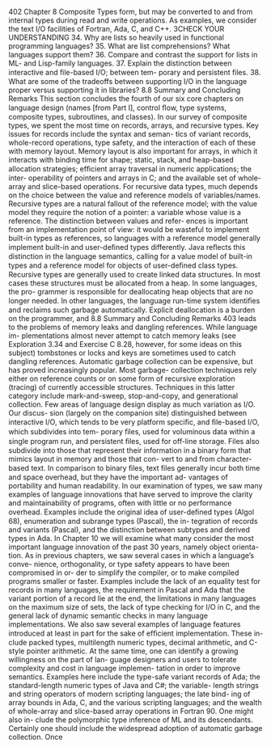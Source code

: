 402
Chapter 8 Composite Types
form, but may be converted to and from internal types during read and write
operations. As examples, we consider the text I/O facilities of Fortran, Ada, C,
and C++.
3CHECK YOUR UNDERSTANDING
34. Why are lists so heavily used in functional programming languages?
35. What are list comprehensions? What languages support them?
36. Compare and contrast the support for lists in ML- and Lisp-family languages.
37. Explain the distinction between interactive and ﬁle-based I/O; between tem-
porary and persistent ﬁles.
38. What are some of the tradeoffs between supporting I/O in the language
proper versus supporting it in libraries?
8.8
Summary and Concluding Remarks
This section concludes the fourth of our six core chapters on language design
(names [from Part I], control ﬂow, type systems, composite types, subroutines,
and classes). In our survey of composite types, we spent the most time on records,
arrays, and recursive types. Key issues for records include the syntax and seman-
tics of variant records, whole-record operations, type safety, and the interaction
of each of these with memory layout. Memory layout is also important for arrays,
in which it interacts with binding time for shape; static, stack, and heap-based
allocation strategies; efﬁcient array traversal in numeric applications; the inter-
operability of pointers and arrays in C; and the available set of whole-array and
slice-based operations.
For recursive data types, much depends on the choice between the value and
reference models of variables/names. Recursive types are a natural fallout of the
reference model; with the value model they require the notion of a pointer: a
variable whose value is a reference. The distinction between values and refer-
ences is important from an implementation point of view: it would be wasteful
to implement built-in types as references, so languages with a reference model
generally implement built-in and user-deﬁned types differently. Java reﬂects this
distinction in the language semantics, calling for a value model of built-in types
and a reference model for objects of user-deﬁned class types.
Recursive types are generally used to create linked data structures. In most
cases these structures must be allocated from a heap. In some languages, the pro-
grammer is responsible for deallocating heap objects that are no longer needed.
In other languages, the language run-time system identiﬁes and reclaims such
garbage automatically. Explicit deallocation is a burden on the programmer, and
8.8 Summary and Concluding Remarks
403
leads to the problems of memory leaks and dangling references. While language im-
plementations almost never attempt to catch memory leaks (see Exploration 3.34
and Exercise C 8.28, however, for some ideas on this subject) tombstones or locks
and keys are sometimes used to catch dangling references. Automatic garbage
collection can be expensive, but has proved increasingly popular. Most garbage-
collection techniques rely either on reference counts or on some form of recursive
exploration (tracing) of currently accessible structures. Techniques in this latter
category include mark-and-sweep, stop-and-copy, and generational collection.
Few areas of language design display as much variation as I/O. Our discus-
sion (largely on the companion site) distinguished between interactive I/O, which
tends to be very platform speciﬁc, and ﬁle-based I/O, which subdivides into tem-
porary ﬁles, used for voluminous data within a single program run, and persistent
ﬁles, used for off-line storage. Files also subdivide into those that represent their
information in a binary form that mimics layout in memory and those that con-
vert to and from character-based text. In comparison to binary ﬁles, text ﬁles
generally incur both time and space overhead, but they have the important ad-
vantages of portability and human readability.
In our examination of types, we saw many examples of language innovations
that have served to improve the clarity and maintainability of programs, often
with little or no performance overhead. Examples include the original idea of
user-deﬁned types (Algol 68), enumeration and subrange types (Pascal), the in-
tegration of records and variants (Pascal), and the distinction between subtypes
and derived types in Ada. In Chapter 10 we will examine what many consider the
most important language innovation of the past 30 years, namely object orienta-
tion.
As in previous chapters, we saw several cases in which a language’s conve-
nience, orthogonality, or type safety appears to have been compromised in or-
der to simplify the compiler, or to make compiled programs smaller or faster.
Examples include the lack of an equality test for records in many languages, the
requirement in Pascal and Ada that the variant portion of a record lie at the end,
the limitations in many languages on the maximum size of sets, the lack of type
checking for I/O in C, and the general lack of dynamic semantic checks in many
language implementations. We also saw several examples of language features
introduced at least in part for the sake of efﬁcient implementation. These in-
clude packed types, multilength numeric types, decimal arithmetic, and C-style
pointer arithmetic.
At the same time, one can identify a growing willingness on the part of lan-
guage designers and users to tolerate complexity and cost in language implemen-
tation in order to improve semantics. Examples here include the type-safe variant
records of Ada; the standard-length numeric types of Java and C#; the variable-
length strings and string operators of modern scripting languages; the late bind-
ing of array bounds in Ada, C, and the various scripting languages; and the wealth
of whole-array and slice-based array operations in Fortran 90. One might also in-
clude the polymorphic type inference of ML and its descendants. Certainly one
should include the widespread adoption of automatic garbage collection. Once
